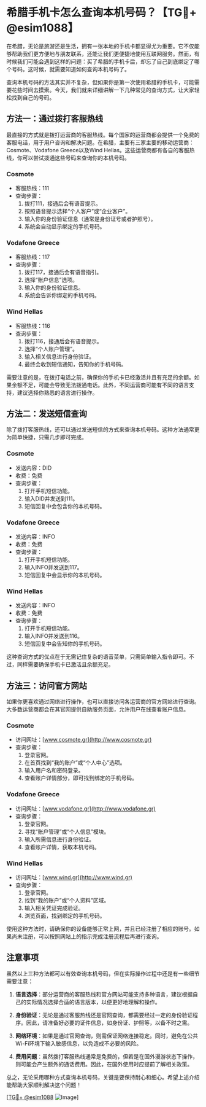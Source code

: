 # 希腊手机卡怎么查询本机号码？【TG💪+ @esim1088】

在希腊，无论是旅游还是生活，拥有一张本地的手机卡都显得尤为重要。它不仅能够帮助我们更方便地与朋友联系，还能让我们更便捷地使用互联网服务。然而，有时候我们可能会遇到这样的问题：买了希腊的手机卡后，却忘了自己到底绑定了哪个号码。这时候，就需要知道如何查询本机号码了。

查询本机号码的方法其实并不复杂，但如果你是第一次使用希腊的手机卡，可能需要花些时间去摸索。今天，我们就来详细讲解一下几种常见的查询方式，让大家轻松找到自己的号码。

## 方法一：通过拨打客服热线

最直接的方式就是拨打运营商的客服热线。每个国家的运营商都会提供一个免费的客服电话，用于用户咨询和解决问题。在希腊，主要有三家主要的移动运营商：Cosmote、Vodafone Greece以及Wind Hellas。这些运营商都有各自的客服热线，你可以尝试拨通这些号码来查询你的本机号码。

### Cosmote
- 客服热线：111
- 查询步骤：
  1. 拨打111，接通后会有语音提示。
  2. 按照语音提示选择“个人客户”或“企业客户”。
  3. 输入你的身份验证信息（通常是身份证号或者护照号）。
  4. 系统会自动显示绑定的手机号码。

### Vodafone Greece
- 客服热线：117
- 查询步骤：
  1. 拨打117，接通后会有语音指引。
  2. 选择“账户信息”选项。
  3. 输入你的身份验证信息。
  4. 系统会告诉你绑定的手机号码。

### Wind Hellas
- 客服热线：116
- 查询步骤：
  1. 拨打116，接通后会有语音提示。
  2. 选择“个人账户管理”。
  3. 输入相关信息进行身份验证。
  4. 最终会收到短信通知，告知你的手机号码。

需要注意的是，在拨打电话之前，确保你的手机卡已经激活并且有充足的余额。如果余额不足，可能会导致无法拨通电话。此外，不同运营商可能有不同的语言支持，建议选择你熟悉的语言进行操作。

## 方法二：发送短信查询

除了拨打客服热线，还可以通过发送短信的方式来查询本机号码。这种方法通常更为简单快捷，只需几步即可完成。

### Cosmote
- 发送内容：DID
- 收费：免费
- 查询步骤：
  1. 打开手机短信功能。
  2. 输入DID并发送到111。
  3. 短信回复中会包含你的本机号码。

### Vodafone Greece
- 发送内容：INFO
- 收费：免费
- 查询步骤：
  1. 打开手机短信功能。
  2. 输入INFO并发送到117。
  3. 短信回复中会显示你的本机号码。

### Wind Hellas
- 发送内容：INFO
- 收费：免费
- 查询步骤：
  1. 打开手机短信功能。
  2. 输入INFO并发送到116。
  3. 短信回复中会告知你的手机号码。

这种查询方式的优点在于无需记住复杂的语音菜单，只需简单输入指令即可。不过，同样需要确保手机卡已激活且余额充足。

## 方法三：访问官方网站

如果你更喜欢通过网络进行操作，也可以直接访问各运营商的官方网站进行查询。大多数运营商都会在其官网提供自助服务页面，允许用户在线查看账户信息。

### Cosmote
- 访问网址：[www.cosmote.gr](http://www.cosmote.gr)
- 查询步骤：
  1. 登录官网。
  2. 在首页找到“我的账户”或“个人中心”选项。
  3. 输入用户名和密码登录。
  4. 查看账户详情部分，即可找到绑定的手机号码。

### Vodafone Greece
- 访问网址：[www.vodafone.gr](http://www.vodafone.gr)
- 查询步骤：
  1. 登录官网。
  2. 寻找“账户管理”或“个人信息”模块。
  3. 输入所需信息进行身份验证。
  4. 查看账户详情，获取本机号码。

### Wind Hellas
- 访问网址：[www.wind.gr](http://www.wind.gr)
- 查询步骤：
  1. 登录官网。
  2. 找到“我的账户”或“个人资料”区域。
  3. 输入相关凭证完成验证。
  4. 浏览页面，找到绑定的手机号码。

使用这种方法时，请确保你的设备能够正常上网，并且已经注册了相应的账号。如果尚未注册，可以按照网站上的指示完成注册流程后再进行查询。

## 注意事项

虽然以上三种方法都可以有效查询本机号码，但在实际操作过程中还是有一些细节需要注意：

1. **语言选择**：部分运营商的客服热线和官方网站可能支持多种语言，建议根据自己的实际情况选择合适的语言版本，以便更好地理解和操作。

2. **身份验证**：无论是通过客服热线还是官网查询，都需要经过一定的身份验证程序。因此，请准备好必要的证件信息，如身份证、护照等，以备不时之需。

3. **网络环境**：如果是通过官网查询，则需保证网络连接稳定。同时，避免在公共Wi-Fi环境下输入敏感信息，以免造成不必要的风险。

4. **费用问题**：虽然拨打客服热线通常是免费的，但若是在国外漫游状态下操作，则可能会产生额外的通话费用。因此，在国外使用时应提前了解相关政策。

总之，无论采用哪种方式查询本机号码，关键是要保持耐心和细心。希望上述介绍能帮助大家顺利解决这个问题！

[[TG💪+ @esim1088](https://t.me/s/esim1088) ![Image](https://i.postimg.cc/4NQfJmqS/Snipaste-2025-05-13-00-14-12.png)]